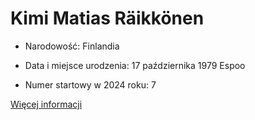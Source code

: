 # Kimi Matias Räikkönen

+ Narodowość: Finlandia

+ Data i miejsce urodzenia: 17 października 1979 Espoo

+ Numer startowy w 2024 roku: 7

[Więcej informacji](https://pl.wikipedia.org/wiki/Kimi_R%C3%A4ikk%C3%B6nen)

